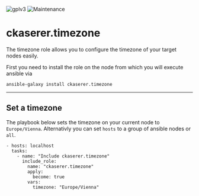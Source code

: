 ![gplv3](https://img.shields.io/badge/license-GPL%20v3.0-brightgreen.svg?style=flat-square)
![Maintenance](https://img.shields.io/maintenance/yes/2021?style=flat-square)

# ckaserer.timezone

The timezone role allows you to configure the timezone of your target nodes easily.

First you need to install the role on the node from which you will execute ansible via

```
ansible-galaxy install ckaserer.timezone
```

---

## Set a timezone

The playbook below sets the timezone on your current node to `Europe/Vienna`. Alternativly you can set `hosts` to a group of ansible nodes or `all`.

```
- hosts: localhost
  tasks:
    - name: "Include ckaserer.timezone"
      include_role:
        name: "ckaserer.timezone"
        apply:
          become: true
        vars:
          timezone: "Europe/Vienna"
```

